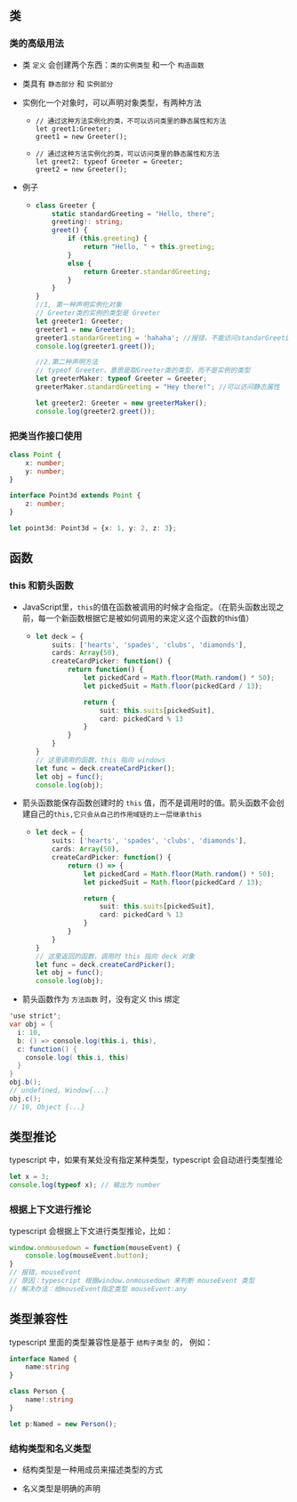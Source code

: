 ## 类

### 类的高级用法

- 类 `定义` 会创建两个东西：`类的实例类型` 和一个 `构造函数` 

- 类具有 `静态部分` 和 `实例部分` 

- 实例化一个对象时，可以声明对象类型，有两种方法

  - ```type
    // 通过这种方法实例化的类，不可以访问类里的静态属性和方法
    let greet1:Greeter;
    greet1 = new Greeter();
    ```

  - ```type
    // 通过这种方法实例化的类，可以访问类里的静态属性和方法
    let greet2: typeof Greeter = Greeter;
    greet2 = new Greeter();
    ```

- 例子

  - ```typescript
    class Greeter {
        static standardGreeting = "Hello, there";
        greeting!: string;
        greet() {
            if (this.greeting) {
                return "Hello, " + this.greeting;
            }
            else {
                return Greeter.standardGreeting;
            }
        }
    }
    //1, 第一种声明实例化对象
    // Greeter类的实例的类型是 Greeter
    let greeter1: Greeter;
    greeter1 = new Greeter();
    greeter1.standarGreeting = 'hahaha'; //报错，不能访问standarGreeting
    console.log(greeter1.greet());
    
    //2.第二种声明方法
    // typeof Greeter，意思是取Greeter类的类型，而不是实例的类型
    let greeterMaker: typeof Greeter = Greeter;
    greeterMaker.standardGreeting = "Hey there!"; //可以访问静态属性
    
    let greeter2: Greeter = new greeterMaker();
    console.log(greeter2.greet());
    ```



### 把类当作接口使用

```typescript
class Point {
    x: number;
    y: number;
}

interface Point3d extends Point {
    z: number;
}

let point3d: Point3d = {x: 1, y: 2, z: 3};
```



## 函数

### this 和箭头函数

- JavaScript里，`this`的值在函数被调用的时候才会指定。（在箭头函数出现之前，每一个新函数根据它是被如何调用的来定义这个函数的this值）

  - ```typescript
    let deck = {
        suits: ['hearts', 'spades', 'clubs', 'diamonds'],
        cards: Array(50),
        createCardPicker: function() {
            return function() {
                let pickedCard = Math.floor(Math.random() * 50);
                let pickedSuit = Math.floor(pickedCard / 13);
    
                return {
                    suit: this.suits[pickedSuit],
                    card: pickedCard % 13
                }
            }
        }
    }
    // 这里调用的函数，this 指向 windows
    let func = deck.createCardPicker();
    let obj = func();
    console.log(obj);
    ```

- 箭头函数能保存函数创建时的 `this` 值，而不是调用时的值。箭头函数不会创建自己的`this,它只会从自己的作用域链的上一层继承this` 
  - ```typescript
    let deck = {
        suits: ['hearts', 'spades', 'clubs', 'diamonds'],
        cards: Array(50),
        createCardPicker: function() {
            return () => {
                let pickedCard = Math.floor(Math.random() * 50);
                let pickedSuit = Math.floor(pickedCard / 13);
    
                return {
                    suit: this.suits[pickedSuit],
                    card: pickedCard % 13
                }
            }
        }
    }
    // 这里返回的函数，调用时 this 指向 deck 对象
    let func = deck.createCardPicker();
    let obj = func();
    console.log(obj);
    ```

- 箭头函数作为 `方法函数` 时，没有定义 this 绑定

```java
'use strict';
var obj = {
  i: 10,
  b: () => console.log(this.i, this),
  c: function() {
    console.log( this.i, this)
  }
}
obj.b(); 
// undefined, Window{...}
obj.c(); 
// 10, Object {...}
```

## 类型推论

typescript 中，如果有某处没有指定某种类型，typescript 会自动进行类型推论

```typescript
let x = 3;
console.log(typeof x); // 输出为 number
```

### 根据上下文进行推论

typescript 会根据上下文进行类型推论，比如：

```typescript
window.onmousedown = function(mouseEvent) {
    console.log(mouseEvent.button);
}
// 报错，mouseEvent
// 原因：typescript 根据window.onmousedown 来判断 mouseEvent 类型
// 解决办法：给mouseEvent指定类型 mouseEvent:any
```

## 类型兼容性

typescript 里面的类型兼容性是基于 `结构子类型` 的， 例如：

```typescript
interface Named {
    name:string
}

class Person {
    name!:string
}

let p:Named = new Person();
```

### 结构类型和名义类型

- 结构类型是一种用成员来描述类型的方式

- 名义类型是明确的声明